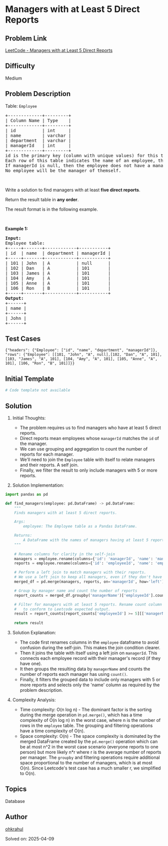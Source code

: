 # Managers with at Least 5 Direct Reports

## Problem Link
[LeetCode - Managers with at Least 5 Direct Reports](https://leetcode.com/problems/managers-with-at-least-5-direct-reports/)

## Difficulty
Medium

## Problem Description
<p>Table: <code>Employee</code></p>

<pre>
+-------------+---------+
| Column Name | Type    |
+-------------+---------+
| id          | int     |
| name        | varchar |
| department  | varchar |
| managerId   | int     |
+-------------+---------+
id is the primary key (column with unique values) for this table.
Each row of this table indicates the name of an employee, their department, and the id of their manager.
If managerId is null, then the employee does not have a manager.
No employee will be the manager of themself.
</pre>

<p>&nbsp;</p>

<p>Write a solution to find managers with at least <strong>five direct reports</strong>.</p>

<p>Return the result table in <strong>any order</strong>.</p>

<p>The result format is in the following example.</p>

<p>&nbsp;</p>
<p><strong class="example">Example 1:</strong></p>

<pre>
<strong>Input:</strong> 
Employee table:
+-----+-------+------------+-----------+
| id  | name  | department | managerId |
+-----+-------+------------+-----------+
| 101 | John  | A          | null      |
| 102 | Dan   | A          | 101       |
| 103 | James | A          | 101       |
| 104 | Amy   | A          | 101       |
| 105 | Anne  | A          | 101       |
| 106 | Ron   | B          | 101       |
+-----+-------+------------+-----------+
<strong>Output:</strong> 
+------+
| name |
+------+
| John |
+------+
</pre>


## Test Cases
```
{"headers": {"Employee": ["id", "name", "department", "managerId"]}, "rows": {"Employee": [[101, "John", "A", null],[102, "Dan", "A", 101], [103, "James", "A", 101], [104, "Amy", "A", 101], [105, "Anne", "A", 101], [106, "Ron", "B", 101]]}}
```

## Initial Template
```python
# Code template not available
```

## Solution
1. Initial Thoughts:
   - The problem requires us to find managers who have at least 5 direct reports.  
   - Direct reports mean employees whose `managerId` matches the `id` of the manager.
   - We can use grouping and aggregation to count the number of reports for each manager.
   - We'll need to join the `Employee` table with itself to relate managers and their reports.  A self join.
   - Finally, we filter the result to only include managers with 5 or more reports.

2. Solution Implementation:
```python
import pandas as pd

def find_managers(employee: pd.DataFrame) -> pd.DataFrame:
    """
    Finds managers with at least 5 direct reports.

    Args:
        employee: The Employee table as a Pandas DataFrame.

    Returns:
        A DataFrame with the names of managers having at least 5 reports.
    """
    
    # Rename columns for clarity in the self-join
    managers = employee.rename(columns={'id': 'managerId', 'name': 'managerName'})
    reports = employee.rename(columns={'id': 'employeeId', 'name': 'employeeName'})

    # Perform a left join to match managers with their reports. 
    # We use a left join to keep all managers, even if they don't have any reports.
    merged_df = pd.merge(managers, reports, on='managerId', how='left')

    # Group by manager name and count the number of reports
    report_counts = merged_df.groupby('managerName')['employeeId'].count().reset_index()

    # Filter for managers with at least 5 reports. Rename count column
    #   to conform to Leetcode expected output.
    result = report_counts[report_counts['employeeId'] >= 5][['managerName']].rename(columns={'managerName':'name'})
    
    return result
```

3. Solution Explanation:
   - The code first renames columns in the `employee` dataframe to avoid confusion during the self-join.  This makes the join condition clearer.
   - Then it joins the table with itself using a left join on `managerId`. This connects each employee record with their manager's record (if they have one).  
   - It then groups the resulting data by `managerName` and counts the number of reports each manager has using `count()`. 
   - Finally, it filters the grouped data to include only managers with 5 or more reports and selects only the 'name' column as required by the problem description.

4. Complexity Analysis:
   - Time complexity: O(n log n) - The dominant factor is the sorting during the merge operation in `pd.merge()`, which has a time complexity of O(n log n) in the worst case, where n is the number of rows in the `employee` table. The grouping and filtering operations have a time complexity of O(n).
   - Space complexity: O(n) -  The space complexity is dominated by the merged DataFrame created by the `pd.merge()` operation which can be at most n^2 in the worst case scenario (everyone reports to one person) but more likely n*r where r is the average number of reports per manager. The `groupby` and filtering operations require additional space proportional to the number of managers, which is at most O(n).  Since Leetcode's test case has a much smaller r, we simplified to O(n).


## Topics
Database

## Author
[ohkrahul](https://github.com/ohkrahul)

Solved on: 2025-04-09
